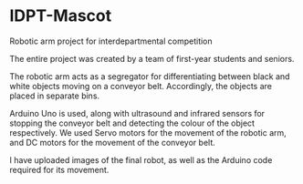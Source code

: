 # IDPT-Mascot
Robotic arm project for interdepartmental competition

The entire project was created by a team of first-year students and seniors. 

The robotic arm acts as a segregator for differentiating between black and white objects moving on a conveyor belt. Accordingly, the objects are placed in separate bins.

Arduino Uno is used, along with ultrasound and infrared sensors for stopping the conveyor belt and detecting the colour of the object respectively. We used Servo motors for the movement of the robotic arm, and DC motors for the movement of the conveyor belt. 

I have uploaded images of the final robot, as well as the Arduino code required for its movement.
